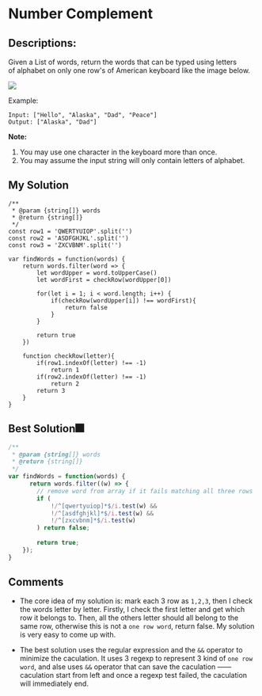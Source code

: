 # Number Complement

## Descriptions: 
Given a List of words, return the words that can be typed using letters of alphabet on only one row's of American keyboard like the image below.

![](https://leetcode.com/static/images/problemset/keyboard.png)

Example:
``` 
Input: ["Hello", "Alaska", "Dad", "Peace"]
Output: ["Alaska", "Dad"]
```

**Note:** 
1.	You may use one character in the keyboard more than once.
2.	You may assume the input string will only contain letters of alphabet.




## My Solution
```
/**
 * @param {string[]} words
 * @return {string[]}
 */
const row1 = 'QWERTYUIOP'.split('')
const row2 = 'ASDFGHJKL'.split('')
const row3 = 'ZXCVBNM'.split('')

var findWords = function(words) {
    return words.filter(word => {
        let wordUpper = word.toUpperCase()
        let wordFirst = checkRow(wordUpper[0])
        
        for(let i = 1; i < word.length; i++) {
            if(checkRow(wordUpper[i]) !== wordFirst){
                return false
            }  
        }
        
        return true
    })
    
    function checkRow(letter){
        if(row1.indexOf(letter) !== -1)
            return 1
        if(row2.indexOf(letter) !== -1)
            return 2
        return 3
    }
}
```

## Best Solution🎆
```javascript
/**
 * @param {string[]} words
 * @return {string[]}
 */
var findWords = function(words) {
      return words.filter((w) => {
        // remove word from array if it fails matching all three rows
        if (
            !/^[qwertyuiop]*$/i.test(w) &&
            !/^[asdfghjkl]*$/i.test(w) &&
            !/^[zxcvbnm]*$/i.test(w)
        ) return false;
        
        return true;
    });
}
```

## Comments
- The core idea of my solution is: mark each 3 row as `1,2,3`, then I check the words letter by letter.
	Firstly, I check the first letter and get which row it belongs to.
	Then, all the others letter should all belong to the same row, otherwise this is not a `one row word`, return false.
	My solution is very easy to come up with.
	
- The best solution uses the regular expression and the `&&` operator to minimize the caculation.
	It uses 3 regexp to represent 3 kind of `one row word`, and alse uses `&&` operator that can save the caculation —— caculation start from left and once a regexp test failed, the caculation will immediately end.






